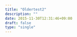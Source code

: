 ```yaml
---
title: "Oldertest2"
description: ""
date: 2015-11-30T12:31:46+09:00
draft: false
type: "single"
---
```


